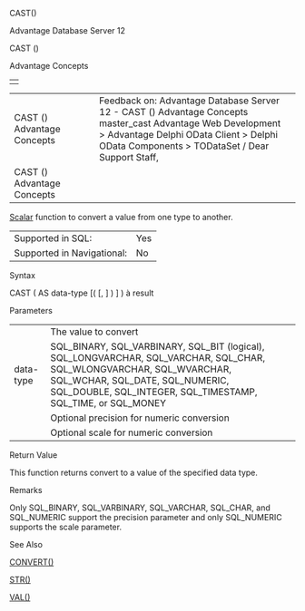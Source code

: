 CAST()




Advantage Database Server 12  

CAST ()

Advantage Concepts

|  |
| --- |
|  |

|  |  |  |  |  |
| --- | --- | --- | --- | --- |
| CAST ()  Advantage Concepts |  |  | Feedback on: Advantage Database Server 12 - CAST () Advantage Concepts master\_cast Advantage Web Development > Advantage Delphi OData Client > Delphi OData Components > TODataSet / Dear Support Staff, |  |
| CAST ()  Advantage Concepts |  |  |  |  |

[Scalar](master_supported_scalar_functions.htm) function to convert a value from one type to another.

|  |  |
| --- | --- |
| Supported in SQL: | Yes |
| Supported in Navigational: | No |

Syntax

CAST ( <expr> AS data-type [( <precision> [, <scale> ] ) ] ) à result

Parameters

|  |  |
| --- | --- |
| <expr> | The value to convert |
| data-type | SQL\_BINARY, SQL\_VARBINARY, SQL\_BIT (logical), SQL\_LONGVARCHAR, SQL\_VARCHAR, SQL\_CHAR, SQL\_WLONGVARCHAR, SQL\_WVARCHAR, SQL\_WCHAR, SQL\_DATE, SQL\_NUMERIC, SQL\_DOUBLE, SQL\_INTEGER, SQL\_TIMESTAMP, SQL\_TIME, or SQL\_MONEY |
| <precision> | Optional precision for numeric conversion |
| <scale> | Optional scale for numeric conversion |

Return Value

This function returns <expr> convert to a value of the specified data type.

Remarks

Only SQL\_BINARY, SQL\_VARBINARY, SQL\_VARCHAR, SQL\_CHAR, and SQL\_NUMERIC support the precision parameter and only SQL\_NUMERIC supports the scale parameter.

See Also

[CONVERT()](master_convert.htm)

[STR()](master_str.htm)

[VAL()](master_val.htm)